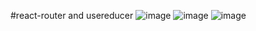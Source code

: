 #react-router and usereducer
![image](https://github.com/digeesh038/react-router-usereducer/assets/142462750/76a9ddf7-8f36-4402-a431-bae414a43f9a)
![image](https://github.com/digeesh038/react-router-usereducer/assets/142462750/27080edd-6c0a-486e-9b21-b745bc45c78c)
![image](https://github.com/digeesh038/react-router-usereducer/assets/142462750/0a1f8db2-1510-4d2f-9408-cfc180c3830a)

